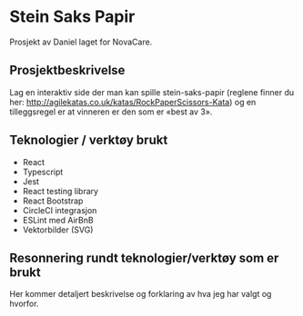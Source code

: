 # Stein Saks Papir

Prosjekt av Daniel laget for NovaCare.

## Prosjektbeskrivelse

Lag en interaktiv side der man kan spille stein-saks-papir (reglene finner du her: http://agilekatas.co.uk/katas/RockPaperScissors-Kata) og en tilleggsregel er at vinneren er den som er «best av 3».

## Teknologier / verktøy brukt

- React
- Typescript
- Jest 
- React testing library
- React Bootstrap
- CircleCI integrasjon
- ESLint med AirBnB
- Vektorbilder (SVG)

## Resonnering rundt teknologier/verktøy som er brukt

Her kommer detaljert beskrivelse og forklaring av hva jeg har valgt og hvorfor.